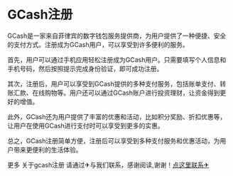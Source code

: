 # GCash注册

GCash是一家来自菲律宾的数字钱包服务提供商，为用户提供了一种便捷、安全的支付方式。注册成为GCash用户，可以享受到许多便利的服务。

首先，用户可以通过手机应用轻松注册成为GCash用户。只需要填写个人信息和手机号码，然后按照提示完成身份验证，即可成功注册。

其次，注册后，用户可以享受到GCash提供的多种支付服务，包括账单支付、转账汇款、在线购物等。用户还可以通过GCash账户进行投资理财，让资金得到更好的增值。

此外，GCash还为用户提供了丰富的优惠和活动，比如积分奖励、折扣优惠等，让用户在使用GCash进行支付时可以享受到更多的实惠。

总之，GCash注册简单方便，注册后可以享受到多种支付服务和优惠活动，为用户带来更便利的生活体验。

更多 关于gcash注册 请通过✈与我们联系，感谢阅读,谢谢！[点这里联系✈](https://t.me/lm999bot)